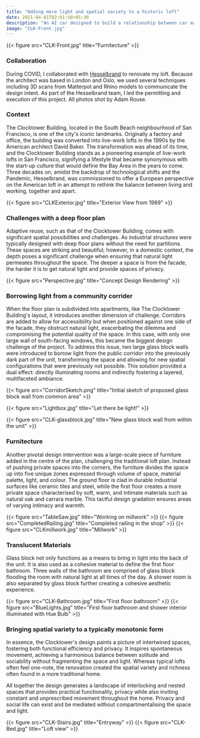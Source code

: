 ```yaml
---
title: "Adding more light and spatial variety to a historic loft"
date: 2021-04-01T02:01:58+05:30
description: "An AI car designed to build a relationship between car and driver"
image: "CLK-Front.jpg"
---
```


{{< figure src="CLK-Front.jpg" title="Furnitecture" >}}

### Collaboration 
During COVID, I collaborated with [Hesselbrand](https://hesselbrand.com/) to renovate my loft. Because the architect was based in London and Oslo, we used several techniques including 3D scans from Matterpot and Rhino models to communicate the design intent. As part of the Hesselbrand team, I led the permitting and execution of this project. All photos shot by Adam Rouse.

### Context
The Clocktower Building, located in the South Beach neighbourhood of San Francisco, is one of the city's iconic landmarks. Originally a factory and office, the building was converted into live-work lofts in the 1990s by the American architect David Baker. The transformation was ahead of its time, and the Clocktower Building stands as a pioneering example of live-work lofts in San Francisco, signifying a lifestyle that became synonymous with the start-up culture that would define the Bay Area in the years to come. Three decades on, amidst the backdrop of technological shifts and the Pandemic, Hesselbrand, was commissioned to offer a European perspective on the American loft in an attempt to rethink the balance between living and working, together and apart.

{{< figure src="CLKExterior.jpg" title="Exterior View from 1989" >}}

### Challenges with a deep floor plan
Adaptive reuse, such as that of the Clocktower Building, comes with significant spatial possibilities and challenges. As industrial structures were typically designed with deep floor plans without the need for partitions. These spaces are striking and beautiful; however, in a domestic context, the depth poses a significant challenge when ensuring that natural light permeates throughout the space. The deeper a space is from the facade, the harder it is to get natural light and provide spaces of privacy.

{{< figure src="Perspective.jpg" title="Concept Design Rendering" >}}

### Borrowing light from a community corrider
When the floor plan is subdivided into apartments, like The Clocktower Building's layout, it introduces another dimension of challenge. Corridors are added to allow for accessibility but when positioned against one side of the facade, they obstruct natural light, exacerbating the dilemma and compromising the potential quality of the space. In this case, with only one large wall of south-facing windows, this became the biggest design challenge of the project. To address this issue, two large glass block walls were introduced to borrow light from the public corridor into the previously dark part of the unit, transforming the space and allowing for new spatial configurations that were previously not possible. This solution provided a dual effect: directly illuminating rooms and indirectly fostering a layered, multifaceted ambiance.

{{< figure src="CorridorSketch.png" title="Initial sketch of proposed glass block wall from common area" >}}

{{< figure src="Lightbox.jpg" title="Let there be light!" >}}

{{< figure src="CLK-glassblock.jpg" title="New glass block wall from within the unit" >}}

### Furnitecture
Another pivotal design intervention was a large-scale piece of furniture added in the centre of the plan, challenging the traditional loft plan. Instead of pushing private spaces into the corners, the furniture divides the space up into five unique zones expressed through volume of space, material palette, light, and colour. The ground floor is clad in durable industrial surfaces like ceramic tiles and steel, while the first floor creates a more private space characterised by soft, warm, and intimate materials such as natural oak and carrara marble. This tactful design gradation ensures areas of varying intimacy and warmth.

{{< figure src="TableSaw.jpg" title="Working on millwork" >}} 
{{< figure src="CompletedRailing.jpg" title="Completed railing in the shop" >}} 
{{< figure src="CLKmillwork.jpg" title="Millwork" >}} 

### Translucent Materials

Glass block not only functions as a means to bring in light into the back of the unit. It is also used as a cohesive material to define the first floor bathroom. Three walls of the bathroom are comprised of glass block flooding the room with natural light at all times of the day. A shower room is also separated by glass block further creating a cohesive aesthetic experience.

{{< figure src="CLK-Bathroom.jpg" title="First floor bathroom" >}}
{{< figure src="BlueLights.jpg" title="First floor bathroom and shower interior illuminated with Hue Bulb" >}}

### Bringing spatial variety to a typically monotonic form
In essence, the Clocktower's design paints a picture of intertwined spaces, fostering both functional efficiency and privacy. It inspires spontaneous movement, achieving a harmonious balance between solitude and sociability without fragmenting the space and light. Whereas typical lofts often feel one-note, the renovation created the spatial variety and richness often found in a more traditional home.

All together the design generates a landscape of interlocking and nested spaces that provides practical functionality, privacy while also inviting constant and unprescribed movement throughout the home. Privacy and social life can exist and be mediated without compartmentalising the space and light. 

{{< figure src="CLK-Stairs.jpg" title="Entryway" >}}
{{< figure src="CLK-Bed.jpg" title="Loft view" >}}